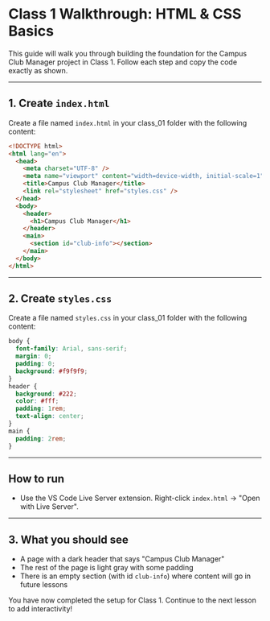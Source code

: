 # Class 1 Walkthrough: HTML & CSS Basics

This guide will walk you through building the foundation for the Campus Club Manager project in Class 1. Follow each step and copy the code exactly as shown.

---

## 1. Create `index.html`

Create a file named `index.html` in your class_01 folder with the following content:

```html
<!DOCTYPE html>
<html lang="en">
  <head>
    <meta charset="UTF-8" />
    <meta name="viewport" content="width=device-width, initial-scale=1" />
    <title>Campus Club Manager</title>
    <link rel="stylesheet" href="styles.css" />
  </head>
  <body>
    <header>
      <h1>Campus Club Manager</h1>
    </header>
    <main>
      <section id="club-info"></section>
    </main>
  </body>
</html>
```

---

## 2. Create `styles.css`

Create a file named `styles.css` in your class_01 folder with the following content:

```css
body {
  font-family: Arial, sans-serif;
  margin: 0;
  padding: 0;
  background: #f9f9f9;
}
header {
  background: #222;
  color: #fff;
  padding: 1rem;
  text-align: center;
}
main {
  padding: 2rem;
}
```

---

## How to run

- Use the VS Code Live Server extension. Right-click `index.html` → "Open with Live Server".

---

## 3. What you should see

- A page with a dark header that says "Campus Club Manager"
- The rest of the page is light gray with some padding
- There is an empty section (with id `club-info`) where content will go in future lessons

You have now completed the setup for Class 1. Continue to the next lesson to add interactivity!

